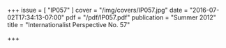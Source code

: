 +++
issue = [ "IP057" ]
cover = "/img/covers/IP057.jpg"
date = "2016-07-02T17:34:13-07:00"
pdf = "/pdf/IP057.pdf"
publication = "Summer 2012"
title = "Internationalist Perspective No. 57"

+++

